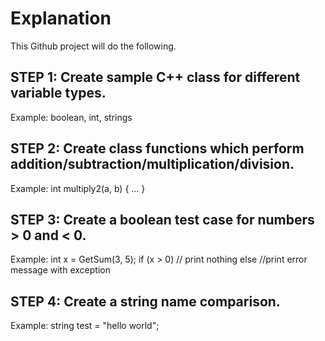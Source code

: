 # Explanation

This Github project will do the following.

## STEP 1: Create sample C++ class for different variable types.
Example: boolean, int, strings

## STEP 2: Create class functions which perform addition/subtraction/multiplication/division.
Example:
int multiply2(a, b)
{
    ...
}

## STEP 3: Create a boolean test case for numbers > 0 and < 0.
Example:
int x = GetSum(3, 5);
if (x > 0) // print nothing
else //print error message with exception

## STEP 4: Create a string name comparison.
Example:
string test = "hello world";
